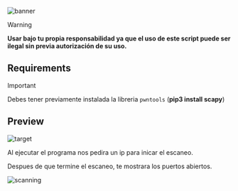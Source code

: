![banner][1]

>[!WARNING]
> **Usar bajo tu propia responsabilidad ya que el uso de este script puede ser ilegal sin previa autorización de su uso.**

## Requirements

>[!IMPORTANT]
> Debes tener previamente instalada la libreria `pwntools` (**pip3 install scapy**)

## Preview

![target][2]

Al ejecutar el programa nos pedira un ip para inicar el escaneo.

Despues de que termine el escaneo, te mostrara los puertos abiertos.

![scanning][3]


[1]: https://github.com/user-attachments/assets/819d3344-75c3-43ca-a7db-374526424389
[2]: https://github.com/user-attachments/assets/5af20fbe-cfde-480c-bbdd-770c0b1ebd13
[3]: https://github.com/user-attachments/assets/558d51d6-9f18-484e-b224-15455b04742b
